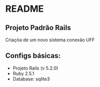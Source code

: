# README

## Projeto Padrão Rails

Criaçõa de um novo sistema conexão UFF

## Configs básicas:

* Projeto Rails (v 5.2.0)
* Ruby 2.5.1
* Database: sqlite3
